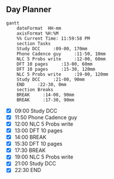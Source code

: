 ## Day Planner
```mermaid
gantt
    dateFormat  HH-mm
    axisFormat %H:%M
    %% Current Time: 11:59:58 PM
    section Tasks
    Study DCC     :09-00, 170mm
    Phone Cadence guy     :11-50, 10mm
    NLC 5 Probs write     :12-00, 60mm
    DFT 10 pages     :13-00, 60mm
    DFT 10 pages     :15-30, 120mm
    NLC 5 Probs write     :19-00, 120mm
    Study DCC     :21-00, 90mm
    END     :22-30, 0mm
    section Breaks
    BREAK     :14-00, 90mm
    BREAK     :17-30, 90mm
```

- [x] 09:00 Study DCC
- [x] 11:50 Phone Cadence guy
- [x] 12:00 NLC 5 Probs write
- [x] 13:00 DFT 10 pages
- [x] 14:00 BREAK
- [x] 15:30 DFT 10 pages
- [x] 17:30 BREAK
- [x] 19:00 NLC 5 Probs write
- [x] 21:00 Study DCC
- [x] 22:30 END